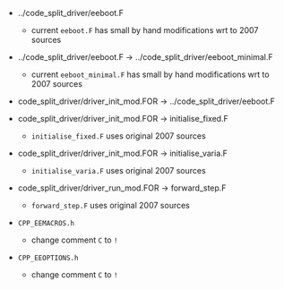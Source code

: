 * ../code_split_driver/eeboot.F
   - current `eeboot.F` has small by hand modifications wrt to 2007 sources

* ../code_split_driver/eeboot.F -> ../code_split_driver/eeboot_minimal.F
   - current `eeboot_minimal.F` has small by hand modifications wrt to 2007 sources

* code_split_driver/driver_init_mod.FOR -> ../code_split_driver/eeboot.F

* code_split_driver/driver_init_mod.FOR -> initialise_fixed.F
  - `initialise_fixed.F` uses original 2007 sources

* code_split_driver/driver_init_mod.FOR -> initialise_varia.F
  - `initialise_varia.F` uses original 2007 sources

* code_split_driver/driver_run_mod.FOR -> forward_step.F
  - `forward_step.F` uses original 2007 sources
  
* `CPP_EEMACROS.h`
  - change comment `C` to `!`
  
* `CPP_EEOPTIONS.h`
  - change comment `C` to `!`
